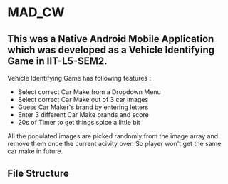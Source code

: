 # MAD_CW

## This was a Native Android Mobile Application which was developed as a Vehicle Identifying Game in IIT-L5-SEM2.

Vehicle Identifying Game has following features :

- Select correct Car Make from a Dropdown Menu
- Select correct Car Make out of 3 car images
- Guess Car Maker's brand by entering letters
- Enter 3 different Car Make brands and score
- 20s of Timer to get things spice a little bit

All the populated images are picked randomly from the image array and remove them once the current acivity over. So player won't get the same car make in future.

## File Structure

